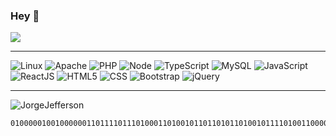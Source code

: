 ### Hey 👋

   <a href="https://www.linkedin.com/in/jorge-jefferson" target="_blank">
    <img src="https://img.shields.io/badge/-LinkedIn-%230077B5?style=for-the-badge&logo=linkedin&logoColor=white" target="_blank">
   </a>  


   ---
 
 
   ![Linux](https://img.shields.io/badge/Linux-333333?style=flat&logo=linux&logoColor=ffffff)
   ![Apache](https://img.shields.io/badge/Apache-333333?style=flat&logo=apache&logoColor=CA2136)
   ![PHP](https://img.shields.io/badge/-PHP-333333?style=flat&logo=php&logoColor=777BB4)
   ![Node](https://img.shields.io/badge/Node.js-333333?style=flat&logo=node.js&logoColor=43853D)
   ![TypeScript](https://img.shields.io/badge/-TypeScript-333333?style=flat&logo=typescript)
   ![MySQL](https://img.shields.io/badge/-MySQL-333333?style=flat&logo=mysql)
   ![JavaScript](https://img.shields.io/badge/-JavaScript-333333?style=flat&logo=javascript)
   ![ReactJS](https://img.shields.io/badge/-ReactJS-333333?style=flat&logo=react)
   ![HTML5](https://img.shields.io/badge/-HTML5-333333?style=flat&logo=HTML5)
   ![CSS](https://img.shields.io/badge/-CSS-333333?style=flat&logo=CSS3&logoColor=1572B6)
   ![Bootstrap](https://img.shields.io/badge/Bootstrap-333333?style=flat&logo=bootstrap&logoColor=563D7C)
   ![jQuery](https://img.shields.io/badge/jQuery-333333?style=flat&logo=jQuery&logoColor=0769AD)
   
  ----
  <p align="left"> <img src="https://komarev.com/ghpvc/?username=JorgeJefferson&label=Profile%20views&color=0e75b6&style=flat" alt="JorgeJefferson" /></p>

 ```sh
01000001001000000110111101110100011010010110110101101001011110100110000111000011101001111100001110100011011011110010000001110000011100100110010101101101011000010111010001110101011100100110000100100000110000111010100100100000011000010010000001110010011000010110100101111010001000000110010001100101001000000111010001101111011001000110111101110011001000000110111101110011001000000110110101100001011011000110010101110011
 ```
 

